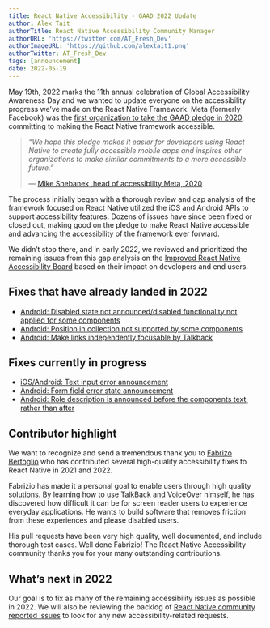 ```yaml
---
title: React Native Accessibility - GAAD 2022 Update
author: Alex Tait
authorTitle: React Native Accessibility Community Manager
authorURL: 'https://twitter.com/AT_Fresh_Dev'
authorImageURL: 'https://github.com/alextait1.png'
authorTwitter: AT_Fresh_Dev
tags: [announcement]
date: 2022-05-19
---
```


May 19th, 2022 marks the 11th annual celebration of Global Accessibility Awareness Day and we wanted to update everyone on the accessibility progress we’ve made on the React Native Framework. Meta (formerly Facebook) was the [first organization to take the GAAD pledge in 2020](/blog/2021/03/08/GAAD-React-Native-Accessibility), committing to making the React Native framework accessible.

> _“We hope this pledge makes it easier for developers using React Native to create fully accessible mobile apps and inspires other organizations to make similar commitments to a more accessible future.”_
>
> — [Mike Shebanek, head of accessibility Meta, 2020](https://gaad.foundation/gaadpledge/)

The process initially began with a thorough review and gap analysis of the framework focused on React Native utilized the iOS and Android APIs to support accessibility features. Dozens of issues have since been fixed or closed out, making good on the pledge to make React Native accessible and advancing the accessibility of the framework ever forward.

We didn’t stop there, and in early 2022, we reviewed and prioritized the remaining issues from this gap analysis on the [Improved React Native Accessibility Board](https://github.com/facebook/react-native/projects/15) based on their impact on developers and end users.

<!--truncate-->

## Fixes that have already landed in 2022

- [Android: Disabled state not announced/disabled functionality not applied for some components](https://github.com/facebook/react-native/issues/30840)
- [Android: Position in collection not supported by some components](https://github.com/facebook/react-native/issues/30977)
- [Android: Make links independently focusable by Talkback](https://github.com/facebook/react-native/pull/31757)

## Fixes currently in progress

- [iOS/Android: Text input error announcement](https://github.com/facebook/react-native/issues/30848)
- [Android: Form field error state announcement](https://github.com/facebook/react-native/issues/30859)
- [Android: Role description is announced before the components text, rather than after](https://github.com/facebook/react-native/issues/31042)

## Contributor highlight

<!-- alex disable he-she herself-himself her-him -->

We want to recognize and send a tremendous thank you to [Fabrizo Bertoglio](https://github.com/fabriziobertoglio1987) who has contributed several high-quality accessibility fixes to React Native in 2021 and 2022.

Fabrizio has made it a personal goal to enable users through high quality solutions. By learning how to use TalkBack and VoiceOver himself, he has discovered how difficult it can be for screen reader users to experience everyday applications. He wants to build software that removes friction from these experiences and please disabled users.

His pull requests have been very high quality, well documented, and include thorough test cases. Well done Fabrizio! The React Native Accessibility community thanks you for your many outstanding contributions.

<!-- alex enable he-she herself-himself her-him -->

## What’s next in 2022

Our goal is to fix as many of the remaining accessibility issues as possible in 2022. We will also be reviewing the backlog of [React Native community reported issues](https://github.com/facebook/react-native/issues) to look for any new accessibility-related requests.